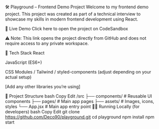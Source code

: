 🛠️ Playground – Frontend Demo Project
Welcome to my frontend demo project. This project was created as part of a technical interview to showcase my skills in modern frontend development using React.

🚀 Live Demo
Click here to open the project on CodeSandbox

⚠️ Note: This link opens the project directly from GitHub and does not require access to any private workspace.

🧩 Tech Stack
React

JavaScript (ES6+)

CSS Modules / Tailwind / styled-components (adjust depending on your actual setup)

[Add any other libraries you’re using]

📂 Project Structure
bash
Copy
Edit
/src
  ├── components/    # Reusable UI components
  ├── pages/         # Main app pages
  ├── assets/        # Images, icons, styles
  └── App.jsx        # Main app entry point
👨‍💻 Running Locally (for developers)
bash
Copy
Edit
git clone https://github.com/Deco90/playground.git
cd playground
npm install
npm start

